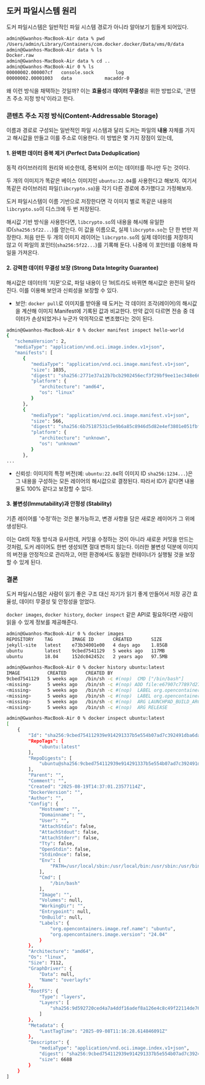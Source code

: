 ## 도커 파일시스템 원리

도커 파일시스템은 일반적인 파일 시스템 경로가 아니라 알아보기 힘들게 되어있다.

```sh
admin@Gwanhos-MacBook-Air data % pwd
/Users/admin/Library/Containers/com.docker.docker/Data/vms/0/data
admin@Gwanhos-MacBook-Air data % ls
Docker.raw
admin@Gwanhos-MacBook-Air data % cd ..
admin@Gwanhos-MacBook-Air 0 % ls
00000002.000007cf	console.sock		log
00000002.00001003	data			macaddr-0
```

왜 이런 방식을 채택하는 것일까? 이는 **효율성**과 **데이터 무결성**을 위한 방법으로, '콘텐츠 주소 지정 방식'이라고 한다.

### 콘텐츠 주소 지정 방식(Content-Addressable Storage)
이름과 경로로 구성되는 일반적인 파일 시스템과 달리 도커는 파일의 **내용** 자체를 가지고 해시값을 만들고 이를 주소로 이용한다. 이 방법은 몇 가지 장점이 있는데,

#### 1. 완벽한 데이터 중복 제거 (Perfect Data Deduplication)

동적 라이브러리의 원리와 비슷한데, 중복되어 쓰이는 데이터를 하나만 두는 것이다. 

두 개의 이미지가 똑같은 베이스 이미지인 `ubuntu:22.04`를 사용한다고 해보자. 여기서 똑같은 라이브러리 파일(`libcrypto.so`)을 각기 다른 경로에 추가했다고 가정해보자.

도커 파일시스템이 이름 기반으로 저장한다면 각 이미지 별로 똑같은 내용의 `libcrypto.so`이 디스크에 두 번 저장된다.

해시값 기반 방식을 사용한다면, `libcrypto.so`의 내용을 해시해 유일한 ID(`sha256:5f22...`)를 얻는다. 이 값을 이름으로, 실제 `libcrypto.so`는 단 한 번만 저장한다. 처음 만든 두 개의 이미지 레이어는 `libcrypto.so`의 실제 데이터를 저장하지 않고 이 파일의 포인터(`sha256:5f22...`)를 기록해 둔다. 나중에 이 포인터를 이용해 파일을 가져온다.

#### 2. 강력한 데이터 무결성 보장 (Strong Data Integrity Guarantee)

해시값은 데이터의 '지문'으로, 파일 내용이 단 1비트라도 바뀌면 해시값은 완전히 달라진다. 이를 이용해 보안과 신뢰성을 보장할 수 있다.

- 보안: `docker pull`로 이미지를 받아올 때 도커는 각 데이터 조각(레이어)의 해시값을 계산해 이미지 Manifest에 기록된 값과 비교한다. 만약 값이 다르면 전송 중 데이터가 손상되었거나 누군가 악의적으로 변조했다는 것이 된다. 
```sh
admin@Gwanhos-MacBook-Air 0 % docker manifest inspect hello-world
{
   "schemaVersion": 2,
   "mediaType": "application/vnd.oci.image.index.v1+json",
   "manifests": [
      {
         "mediaType": "application/vnd.oci.image.manifest.v1+json",
         "size": 1035,
         "digest": "sha256:2771e37a12b7bcb2902456ecf3f29bf9ee11ec348e66e8eb322d9780ad7fc2df", # 이 값을 보고 비교한다.
         "platform": {
            "architecture": "amd64",
            "os": "linux"
         }
      },
      {
         "mediaType": "application/vnd.oci.image.manifest.v1+json",
         "size": 566,
         "digest": "sha256:6b75187531c5e9b6a85c8946d5d82e4ef3801e051fbff338f382f3edfa60e3d2",
         "platform": {
            "architecture": "unknown",
            "os": "unknown"
         }
      },
...
```

- 신뢰성: 이미지의 특정 버전(예: `ubuntu:22.04`의 이미지 ID `sha256:1234...`)은 그 내용을 구성하는 모든 레이어의 해시값으로 결정된다. 따라서 ID가 같다면 내용물도 100% 같다고 보장할 수 있다.


#### 3. 불변성(Immutability)과 안정성 (Stability)

기존 레이어를 '수정'하는 것은 불가능하고, 변경 사항을 담은 새로운 레이어가 그 위에 생성된다.

이는 Git의 작동 방식과 유사한데, 커밋을 수정하는 것이 아니라 새로운 커밋을 만드는 것처럼, 도커 레이어도 한번 생성되면 절대 변하지 않는다. 이러한 불변성 덕분에 이미지의 버전을 안정적으로 관리하고, 어떤 환경에서도 동일한 컨테이너가 실행될 것을 보장할 수 있게 된다.

### 결론

도커 파일시스템은 사람이 읽기 좋은 구조 대신 자기가 읽기 좋게 만들어서 저장 공간 효율성, 데이터 무결성 및 안정성을 얻었다.

`docker images`, `docker history`, `docker inspect` 같은 API로 필요하다면 사람이 읽을 수 있게 정보를 제공해준다.

```sh
admin@Gwanhos-MacBook-Air 0 % docker images
REPOSITORY    TAG       IMAGE ID       CREATED       SIZE
jekyll-site   latest    e73b34001e00   4 days ago    1.85GB
ubuntu        latest    9cbed7541129   5 weeks ago   117MB
ubuntu        18.04     152dc042452c   2 years ago   97.5MB

admin@Gwanhos-MacBook-Air 0 % docker history ubuntu:latest
IMAGE          CREATED       CREATED BY                                      SIZE      COMMENT
9cbed7541129   5 weeks ago   /bin/sh -c #(nop)  CMD ["/bin/bash"]            0B        
<missing>      5 weeks ago   /bin/sh -c #(nop) ADD file:e67907c77897d2719…   87.6MB    
<missing>      5 weeks ago   /bin/sh -c #(nop)  LABEL org.opencontainers.…   0B        
<missing>      5 weeks ago   /bin/sh -c #(nop)  LABEL org.opencontainers.…   0B        
<missing>      5 weeks ago   /bin/sh -c #(nop)  ARG LAUNCHPAD_BUILD_ARCH     0B        
<missing>      5 weeks ago   /bin/sh -c #(nop)  ARG RELEASE                  0B        

admin@Gwanhos-MacBook-Air 0 % docker inspect ubuntu:latest
[
    {
        "Id": "sha256:9cbed754112939e914291337b5e554b07ad7c392491dba6daf25eef1332a22e8",
        "RepoTags": [
            "ubuntu:latest"
        ],
        "RepoDigests": [
            "ubuntu@sha256:9cbed754112939e914291337b5e554b07ad7c392491dba6daf25eef1332a22e8"
        ],
        "Parent": "",
        "Comment": "",
        "Created": "2025-08-19T14:37:01.23577114Z",
        "DockerVersion": "",
        "Author": "",
        "Config": {
            "Hostname": "",
            "Domainname": "",
            "User": "",
            "AttachStdin": false,
            "AttachStdout": false,
            "AttachStderr": false,
            "Tty": false,
            "OpenStdin": false,
            "StdinOnce": false,
            "Env": [
                "PATH=/usr/local/sbin:/usr/local/bin:/usr/sbin:/usr/bin:/sbin:/bin"
            ],
            "Cmd": [
                "/bin/bash"
            ],
            "Image": "",
            "Volumes": null,
            "WorkingDir": "",
            "Entrypoint": null,
            "OnBuild": null,
            "Labels": {
                "org.opencontainers.image.ref.name": "ubuntu",
                "org.opencontainers.image.version": "24.04"
            }
        },
        "Architecture": "amd64",
        "Os": "linux",
        "Size": 7112,
        "GraphDriver": {
            "Data": null,
            "Name": "overlayfs"
        },
        "RootFS": {
            "Type": "layers",
            "Layers": [
                "sha256:9d592720ced4a7a4ddf16adef8a126e4c8c49f22114de769343320b37674321e"
            ]
        },
        "Metadata": {
            "LastTagTime": "2025-09-08T11:16:28.614846091Z"
        },
        "Descriptor": {
            "mediaType": "application/vnd.oci.image.index.v1+json",
            "digest": "sha256:9cbed754112939e914291337b5e554b07ad7c392491dba6daf25eef1332a22e8",
            "size": 6688
        }
    }
]

```